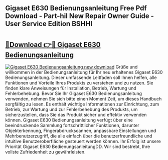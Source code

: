 ## Gigaset E630 Bedienungsanleitung Free Pdf Download - Part-hiI New Repair Owner Guide - User Service Edition BSHHI

# <h2><a href="http://df0aumq.blite.top/?on=Gigaset+E630+Bedienungsanleitung">🔗Download 👉🔴 Gigaset E630 Bedienungsanleitung</a></h2>

[![Gigaset E630 Bedienungsanleitung new download](https://i.imgur.com/lujVjoI.png)](http://df0aumq.blite.top/?on=Gigaset+E630+Bedienungsanleitung)
Grüße und willkommen in der Bedienungsanleitung für Ihr neu erhaltenes Gigaset E630 Bedienungsanleitung. Dieser umfassende Leitfaden soll Ihnen helfen, alle Funktionen und Vorteile Ihres Produkts zu verstehen und zu nutzen. Sie finden klare Anweisungen für Installation, Betrieb, Wartung und Fehlerbehebung. Bevor Sie Ihr Gigaset E630 Bedienungsanleitung verwenden, nehmen Sie sich bitte einen Moment Zeit, um dieses Handbuch sorgfältig zu lesen. Es enthält wichtige Informationen zur Einrichtung, zum Betrieb, zur Wartung und zur Fehlerbehebung des Produkts, um sicherzustellen, dass Sie das Produkt sicher und effektiv verwenden können. Gigaset E630 Bedienungsanleitung verfügt über eine beeindruckende Sammlung fortschrittlicher Funktionen, darunter Objekterkennung, Fingerabdruckscannen, anpassbare Einstellungen und Mehrbenutzerzugriff, die alle einfach über die benutzerfreundliche und intuitive Benutzeroberfläche gesteuert werden können. Ihr Erfolg ist unsere Priorität Gigaset E630 BedienungsanleitungDD. Wir sind bestrebt, Ihre vollste Zufriedenheit zu gewährleisten.
